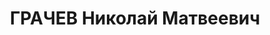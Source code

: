 ---
title: ГРАЧЕВ Николай Матвеевич
description: "Род. в 1915, Нижегородская обл., Балахнинский р-н, пос. Б. Козино. Проживал:\
  \ г. Балахна. Студент Балахнинского Энергорабфака \n  Арестован в 1936. Обв. по\
  \ ст. 17-58-8, 58-11. Приговор: ВК ВС СССР – 8 лет, 5г.п/п"
---